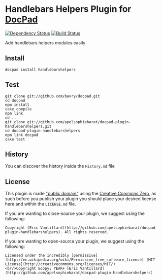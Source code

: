 # Handlebars Helpers Plugin for [DocPad](http://docpad.org)

[![Dependency Status](https://gemnasium.com/apelsophiebarat/docpad-plugin-handlebarshelpers.png)](https://gemnasium.com/apelsophiebarat/docpad-plugin-handlebarshelpers)
[![Build Status](https://travis-ci.org/apelsophiebarat/docpad-plugin-handlebarshelpers.png?branch=master)](https://travis-ci.org/apelsophiebarat/docpad-plugin-handlebarshelpers "Check this project's build status on TravisCI")

Add handlebars helpers modules easily

## Install

```
docpad install handlebarshelpers
```

## Test

```
git clone git://github.com/bevry/docpad.git
cd docpad
npm install
cake compile
npm link
cd ..
git clone git://github.com/apelsophiebarat/docpad-plugin-handlebarshelpers.git
cd docpad-plugin-handlebarshelpers
npm link docpad
cake test
```


## History
You can discover the history inside the `History.md` file



## License
This plugin is made ["public domain"](http://en.wikipedia.org/wiki/Public_domain) using the [Creative Commons Zero](http://creativecommons.org/publicdomain/zero/1.0/), as such before you publish your plugin you should place your desired license here and within the `LICENSE.md` file.

If you are wanting to close-source your plugin, we suggest using the following:

```
Copyright [Eric Vantillard](http://github.com/apelsophiebarat/docpad-plugin-handlebarshelpers). All rights reserved.
```

If you are wanting to open-source your plugin, we suggest using the following:

```
Licensed under the incredibly [permissive](http://en.wikipedia.org/wiki/Permissive_free_software_licence) [MIT License](http://creativecommons.org/licenses/MIT/)
<br/>Copyright &copy; YEAR+ [Eric Vantillard](http://github.com/apelsophiebarat/docpad-plugin-handlebarshelpers)
```